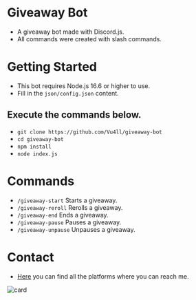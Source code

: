 # Giveaway Bot
- A giveaway bot made with Discord.js.
- All commands were created with slash commands.

# Getting Started
- This bot requires Node.js 16.6 or higher to use.
- Fill in the `json/config.json` content.

## Execute the commands below.
- `git clone https://github.com/Vu4ll/giveaway-bot`
- `cd giveaway-bot`
- `npm install`
- `node index.js`

# Commands
- `/giveaway-start` Starts a giveaway.
- `/giveaway-reroll` Rerolls a giveaway.
- `/giveaway-end` Ends a giveaway.
- `/giveaway-pause` Pauses a giveaway.
- `/giveaway-unpause` Unpauses a giveaway.

# Contact
- [Here](https://www.vu4ll.ml) you can find all the platforms where you can reach me.

![card](https://discord.c99.nl/widget/theme-3/269480080823025664.png)
